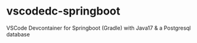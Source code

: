 # vscodedc-springboot
VSCode Devcontainer for Springboot (Gradle) with Java17 &amp; a Postgresql database
